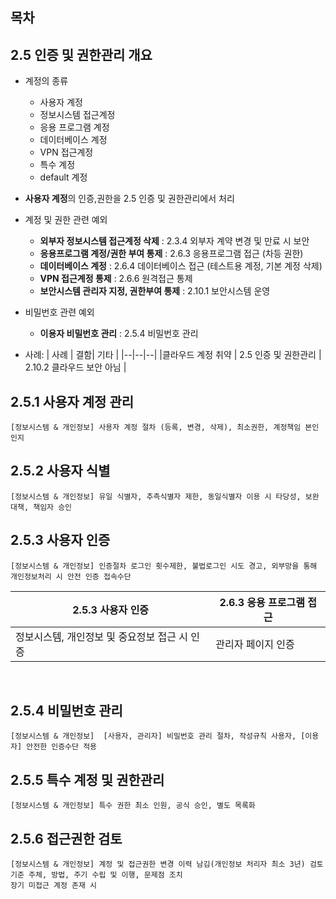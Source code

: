 ## 목차

## 2.5 인증 및 권한관리 개요

- 계정의 종류
    - 사용자 계정
    - 정보시스템 접근계정
    - 응용 프로그램 계정
    - 데이터베이스 계정
    - VPN 접근계정
    - 특수 계정
    - default 계정

- **사용자 계정**의 인증,권한을 2.5 인증 및 권한관리에서 처리
- 계정 및 권한 관련 예외
    - **외부자 정보시스템 접근계정 삭제** : 2.3.4 외부자 계약 변경 및 만료 시 보안
    - **응용프로그램 계정/권한 부여 통제** : 2.6.3 응용프로그램 접근 (차등 권한)
    - **데이터베이스 계정** : 2.6.4 데이터베이스 접근 (테스트용 계정, 기본 계정 삭제)
    - **VPN 접근계정 통제** : 2.6.6 원격접근 통제
    - **보안시스템 관리자 지정, 권한부여 통제** : 2.10.1 보안시스템 운영
- 비밀번호 관련 예외
    - **이용자 비밀번호 관리** : 2.5.4 비밀번호 관리
- 사례:
    | 사례 | 결함| 기타 |
    |--|--|--|
    |클라우드 계정 취약 | 2.5 인증 및 권한관리 | 2.10.2 클라우드 보안 아님 |


## 2.5.1 사용자 계정 관리
~~~
[정보시스템 & 개인정보] 사용자 계정 절차 (등록, 변경, 삭제), 최소권한, 계정책임 본인 인지
~~~


## 2.5.2 사용자 식별
~~~
[정보시스템 & 개인정보] 유일 식별자, 추측식별자 제한, 동일식별자 이용 시 타당성, 보완대책, 책임자 승인
~~~

## 2.5.3 사용자 인증
~~~
[정보시스템 & 개인정보] 인증절차 로그인 횟수제한, 불법로그인 시도 경고, 외부망을 통해 개인정보처리 시 안전 인증 접속수단
~~~

|2.5.3 사용자 인증 | 2.6.3 응용 프로그램 접근|
|--|--|
|정보시스템, 개인정보 및 중요정보 접근 시 인증| 관리자 페이지 인증|

<br>

## 2.5.4 비밀번호 관리
~~~
[정보시스템 & 개인정보]  [사용자, 관리자] 비밀번호 관리 절차, 작성규칙 사용자, [이용자] 안전한 인증수단 적용
~~~

## 2.5.5 특수 계정 및 권한관리
~~~
[정보시스템 & 개인정보] 특수 권한 최소 인원, 공식 승인, 별도 목록화
~~~

## 2.5.6 접근권한 검토

~~~
[정보시스템 & 개인정보] 계정 및 접근권한 변경 이력 남김(개인정보 처리자 최소 3년) 검토기준 주체, 방법, 주기 수립 및 이행, 문제점 조치
장기 미접근 계정 존재 시
~~~